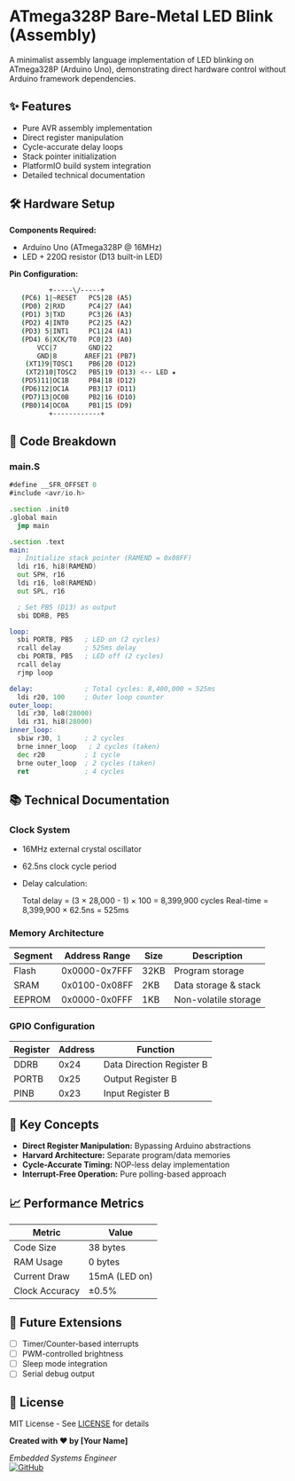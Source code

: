 

# ATmega328P Bare-Metal LED Blink (Assembly)

A minimalist assembly language implementation of LED blinking on ATmega328P (Arduino Uno), demonstrating direct hardware control without Arduino framework dependencies.



## ✨ Features
- Pure AVR assembly implementation
- Direct register manipulation
- Cycle-accurate delay loops
- Stack pointer initialization
- PlatformIO build system integration
- Detailed technical documentation

## 🛠 Hardware Setup
**Components Required:**
- Arduino Uno (ATmega328P @ 16MHz)
- LED + 220Ω resistor (D13 built-in LED)

**Pin Configuration:**

```sh
          +-----\/-----+
   (PC6) 1|~RESET   PC5|28 (A5) 
   (PD0) 2|RXD      PC4|27 (A4) 
   (PD1) 3|TXD      PC3|26 (A3) 
   (PD2) 4|INT0     PC2|25 (A2) 
   (PD3) 5|INT1     PC1|24 (A1) 
   (PD4) 6|XCK/T0   PC0|23 (A0) 
       VCC|7        GND|22       
       GND|8       AREF|21 (PB7)
    (XT1)9|TOSC1    PB6|20 (D12)
    (XT2)10|TOSC2   PB5|19 (D13) <-- LED ★
   (PD5)11|OC1B     PB4|18 (D12)
   (PD6)12|OC1A     PB3|17 (D11)
   (PD7)13|OC0B     PB2|16 (D10)
   (PB0)14|OC0A     PB1|15 (D9) 
          +------------+

```
## 📜 Code Breakdown
### main.S
```asm
#define __SFR_OFFSET 0
#include <avr/io.h>

.section .init0
.global main
  jmp main

.section .text
main:
  ; Initialize stack pointer (RAMEND = 0x08FF)
  ldi r16, hi8(RAMEND)
  out SPH, r16
  ldi r16, lo8(RAMEND)
  out SPL, r16

  ; Set PB5 (D13) as output
  sbi DDRB, PB5

loop:
  sbi PORTB, PB5   ; LED on (2 cycles)
  rcall delay      ; 525ms delay
  cbi PORTB, PB5   ; LED off (2 cycles)
  rcall delay
  rjmp loop

delay:             ; Total cycles: 8,400,000 ≈ 525ms
  ldi r20, 100     ; Outer loop counter
outer_loop:
  ldi r30, lo8(28000)
  ldi r31, hi8(28000)
inner_loop:
  sbiw r30, 1      ; 2 cycles
  brne inner_loop   ; 2 cycles (taken)
  dec r20          ; 1 cycle
  brne outer_loop  ; 2 cycles (taken)
  ret              ; 4 cycles
```

## 📚 Technical Documentation
### Clock System
- 16MHz external crystal oscillator
- 62.5ns clock cycle period
- Delay calculation:
  
  Total delay = (3 × 28,000 - 1) × 100 = 8,399,900 cycles
  Real-time = 8,399,900 × 62.5ns = 525ms
  

### Memory Architecture
| Segment   | Address Range | Size  | Description            |
|-----------|---------------|-------|------------------------|
| Flash     | 0x0000-0x7FFF | 32KB  | Program storage        |
| SRAM      | 0x0100-0x08FF | 2KB   | Data storage & stack   |
| EEPROM    | 0x0000-0x0FFF | 1KB   | Non-volatile storage   |

### GPIO Configuration
| Register  | Address | Function                          |
|-----------|---------|-----------------------------------|
| DDRB      | 0x24    | Data Direction Register B         |
| PORTB     | 0x25    | Output Register B                 |
| PINB      | 0x23    | Input Register B                  |


## 📌 Key Concepts
- **Direct Register Manipulation:** Bypassing Arduino abstractions
- **Harvard Architecture:** Separate program/data memories
- **Cycle-Accurate Timing:** NOP-less delay implementation
- **Interrupt-Free Operation:** Pure polling-based approach

## 📈 Performance Metrics
| Metric          | Value        |
|-----------------|--------------|
| Code Size       | 38 bytes     |
| RAM Usage       | 0 bytes      |
| Current Draw    | 15mA (LED on)|
| Clock Accuracy  | ±0.5%        |

## 🌟 Future Extensions
- [ ] Timer/Counter-based interrupts
- [ ] PWM-controlled brightness
- [ ] Sleep mode integration
- [ ] Serial debug output

## 📄 License
MIT License - See [LICENSE](LICENSE) for details


**Created with ❤️ by [Your Name]**  

*Embedded Systems Engineer*  
[![GitHub](https://img.shields.io/badge/GitHub-181717?style=flat&logo=github)](https://github.com/yourusername)

